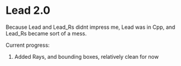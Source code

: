 # Lead 2.0

Because Lead and Lead_Rs didnt impress me, Lead was in Cpp, and Lead_Rs became sort of a mess.

Current progress: 

1. Added Rays, and bounding boxes, relatively clean for now
